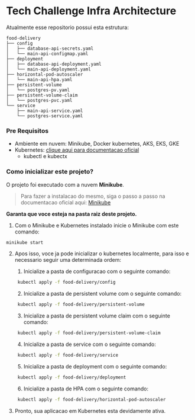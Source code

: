 # Tech Challenge Infra Architecture

Atualmente esse repositorio possui esta estrutura:

```
food-delivery
├── config
│   ├── database-api-secrets.yaml
│   └── main-api-configmap.yaml
├── deployment
│   ├── database-api-deployment.yaml
│   └── main-api-deployment.yaml
├── horizontal-pod-autoscaler
│   └── main-api-hpa.yaml
├── persistent-volume
│   └── postgres-pv.yaml
├── persistent-volume-claim
│   └── postgres-pvc.yaml
└── service
    ├── main-api-service.yaml
    └── postgres-service.yaml
```

### Pre Requisitos
- Ambiente em nuvem: Minikube, Docker kubernetes, AKS, EKS, GKE
- Kubernetes: [clique aqui para documentacao oficial](https://kubernetes.io/docs/home/)
  - kubectl e kubectx

### Como inicializar este projeto?
O projeto foi executado com a nuvem **Minikube**. 
> Para fazer a instalacao do mesmo, siga o passo a passo na documentacao oficial aqui:
[Minikube](https://minikube.sigs.k8s.io/docs/start/)

**Garanta que voce esteja na pasta raiz deste projeto.**

1. Com o Minikube e Kubernetes instalado inicie o Minikube com este comando:
```sh
minikube start
```

2. Apos isso, voce ja pode inicializar o kubernetes localmente, para isso e necessario seguir uma determinada ordem:
    1. Inicialize a pasta de configuracao com o seguinte comando:
   ```sh
    kubectl apply -f food-delivery/config
   ```
    2. Inicialize a pasta de persistent volume com o seguinte comando:
   ```sh
    kubectl apply -f food-delivery/persistent-volume
   ```
    3. Inicialize a pasta de persistent volume claim com o seguinte comando:
   ```sh
    kubectl apply -f food-delivery/persistent-volume-claim
   ```
    4. Inicialize a pasta de service com o seguinte comando:
   ```sh
    kubectl apply -f food-delivery/service
   ```
    5. Inicialize a pasta de deployment com o seguinte comando:
   ```sh
    kubectl apply -f food-delivery/deployment
   ```
    6. Inicialize a pasta de HPA com o seguinte comando:
   ```sh
    kubectl apply -f food-delivery/horizontal-pod-autoscaler
   ```

3. Pronto, sua aplicacao em Kubernetes esta devidamente ativa.